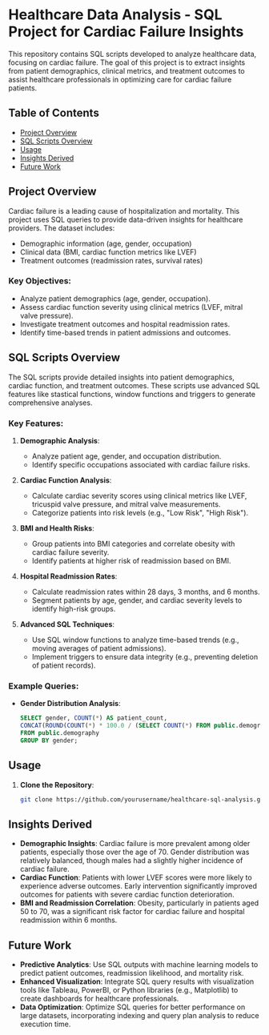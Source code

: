 # Healthcare Data Analysis - SQL Project for Cardiac Failure Insights

This repository contains SQL scripts developed to analyze healthcare data, focusing on cardiac failure. The goal of this project is to extract insights from patient demographics, clinical metrics, and treatment outcomes to assist healthcare professionals in optimizing care for cardiac failure patients.

## Table of Contents
- [Project Overview](#project-overview)
- [SQL Scripts Overview](#sql-scripts-overview)
- [Usage](#usage)
- [Insights Derived](#insights-derived)
- [Future Work](#future-work)

## Project Overview

Cardiac failure is a leading cause of hospitalization and mortality. This project uses SQL queries to provide data-driven insights for healthcare providers. The dataset includes:
- Demographic information (age, gender, occupation)
- Clinical data (BMI, cardiac function metrics like LVEF)
- Treatment outcomes (readmission rates, survival rates)

### Key Objectives:
- Analyze patient demographics (age, gender, occupation).
- Assess cardiac function severity using clinical metrics (LVEF, mitral valve pressure).
- Investigate treatment outcomes and hospital readmission rates.
- Identify time-based trends in patient admissions and outcomes.

## SQL Scripts Overview

The SQL scripts provide detailed insights into patient demographics, cardiac function, and treatment outcomes. These scripts use advanced SQL features like stastical functions, window functions and triggers to generate comprehensive analyses.

### Key Features:
1. **Demographic Analysis**:
   - Analyze patient age, gender, and occupation distribution.
   - Identify specific occupations associated with cardiac failure risks.
   
2. **Cardiac Function Analysis**:
   - Calculate cardiac severity scores using clinical metrics like LVEF, tricuspid valve pressure, and mitral valve measurements.
   - Categorize patients into risk levels (e.g., "Low Risk", "High Risk").

3. **BMI and Health Risks**:
   - Group patients into BMI categories and correlate obesity with cardiac failure severity.
   - Identify patients at higher risk of readmission based on BMI.

4. **Hospital Readmission Rates**:
   - Calculate readmission rates within 28 days, 3 months, and 6 months.
   - Segment patients by age, gender, and cardiac severity levels to identify high-risk groups.

5. **Advanced SQL Techniques**:
   - Use SQL window functions to analyze time-based trends (e.g., moving averages of patient admissions).
   - Implement triggers to ensure data integrity (e.g., preventing deletion of patient records).

### Example Queries:
- **Gender Distribution Analysis**:
   ```sql
   SELECT gender, COUNT(*) AS patient_count,
   CONCAT(ROUND(COUNT(*) * 100.0 / (SELECT COUNT(*) FROM public.demography), 2), '%') AS percentage
   FROM public.demography
   GROUP BY gender;
   
## Usage

1. **Clone the Repository**:
   ```bash
   git clone https://github.com/yourusername/healthcare-sql-analysis.git

## Insights Derived

- **Demographic Insights**: Cardiac failure is more prevalent among older patients, especially those over the age of 70. Gender distribution was relatively balanced, though males had a slightly higher incidence of cardiac failure.
- **Cardiac Function**: Patients with lower LVEF scores were more likely to experience adverse outcomes. Early intervention significantly improved outcomes for patients with severe cardiac function deterioration.
- **BMI and Readmission Correlation**: Obesity, particularly in patients aged 50 to 70, was a significant risk factor for cardiac failure and hospital readmission within 6 months.

## Future Work

- **Predictive Analytics**: Use SQL outputs with machine learning models to predict patient outcomes, readmission likelihood, and mortality risk.
- **Enhanced Visualization**: Integrate SQL query results with visualization tools like Tableau, PowerBI, or Python libraries (e.g., Matplotlib) to create dashboards for healthcare professionals.
- **Data Optimization**: Optimize SQL queries for better performance on large datasets, incorporating indexing and query plan analysis to reduce execution time.
